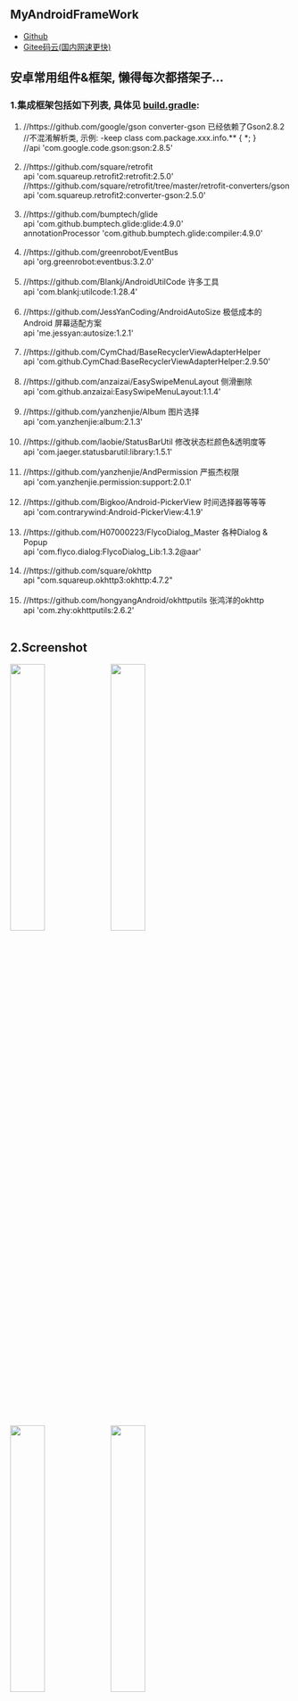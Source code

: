 ## MyAndroidFrameWork
<ul>
  <li><a href="https://github.com/actor20170211030627/MyAndroidFrameWork">Github</a></li>
  <li><a href="https://gitee.com/actor20170211030627/MyAndroidFrameWork">Gitee码云(国内网速更快)</a></li>
</ul>

## 安卓常用组件&框架, 懒得每次都搭架子...
### 1.集成框架包括如下列表, 具体见 <a href="https://github.com/actor20170211030627/MyAndroidFrameWork/blob/master/myandroidframework/build.gradle">build.gradle</a>:
<ol>
    <li>
        //https://github.com/google/gson converter-gson 已经依赖了Gson2.8.2 <br/>
        //不混淆解析类, 示例: -keep class com.package.xxx.info.** { *; } <br/>
        //api 'com.google.code.gson:gson:2.8.5' <br/> <br/>
    </li>
    <li>
        //https://github.com/square/retrofit <br/>
        api 'com.squareup.retrofit2:retrofit:2.5.0' <br/>
        //https://github.com/square/retrofit/tree/master/retrofit-converters/gson <br/>
        api 'com.squareup.retrofit2:converter-gson:2.5.0' <br/> <br/>
    </li>
    <li>
        //https://github.com/bumptech/glide <br/>
        api 'com.github.bumptech.glide:glide:4.9.0' <br/>
        annotationProcessor 'com.github.bumptech.glide:compiler:4.9.0' <br/> <br/>
    </li>
    <li>
        //https://github.com/greenrobot/EventBus <br/>
        api 'org.greenrobot:eventbus:3.2.0' <br/> <br/>
    </li>
    <li>
        //https://github.com/Blankj/AndroidUtilCode 许多工具 <br/>
        api 'com.blankj:utilcode:1.28.4' <br/> <br/>
    </li>
    <li>
        //https://github.com/JessYanCoding/AndroidAutoSize 极低成本的 Android 屏幕适配方案 <br/>
        api 'me.jessyan:autosize:1.2.1' <br/> <br/>
    </li>
    <li>
        //https://github.com/CymChad/BaseRecyclerViewAdapterHelper <br/>
        api 'com.github.CymChad:BaseRecyclerViewAdapterHelper:2.9.50' <br/> <br/>
    </li>
    <li>
        //https://github.com/anzaizai/EasySwipeMenuLayout 侧滑删除 <br/>
        api 'com.github.anzaizai:EasySwipeMenuLayout:1.1.4' <br/> <br/>
    </li>
    <li>
        //https://github.com/yanzhenjie/Album 图片选择 <br/>
        api 'com.yanzhenjie:album:2.1.3' <br/> <br/>
    </li>
    <li>
        //https://github.com/laobie/StatusBarUtil 修改状态栏颜色&透明度等 <br/>
        api 'com.jaeger.statusbarutil:library:1.5.1' <br/> <br/>
    </li>
    <li>
        //https://github.com/yanzhenjie/AndPermission 严振杰权限 <br/>
        api 'com.yanzhenjie.permission:support:2.0.1' <br/> <br/>
    </li>
    <li>
        //https://github.com/Bigkoo/Android-PickerView 时间选择器等等等 <br/>
        api 'com.contrarywind:Android-PickerView:4.1.9' <br/> <br/>
    </li>
    <li>
        //https://github.com/H07000223/FlycoDialog_Master 各种Dialog & Popup <br/>
        api 'com.flyco.dialog:FlycoDialog_Lib:1.3.2@aar' <br/> <br/>
    </li>
    <li>
        //https://github.com/square/okhttp <br/>
        api "com.squareup.okhttp3:okhttp:4.7.2" <br/> <br/>
    </li>
    <li>
        //https://github.com/hongyangAndroid/okhttputils 张鸿洋的okhttp <br/>
        api 'com.zhy:okhttputils:2.6.2' <br/> <br/>
    </li>
</ol>

## 2.Screenshot
<img src="captures/BaseTextSwitcher_And_BaseViewSwitcher.gif" width=35%></img>
<img src="captures/BaseBottomSheetDialogFragment.gif" width=35%></img> <br/>
<img src="captures/QuickSearchBar.gif" width=35%></img>
<img src="captures/BaseRatingBar.gif" width=35%></img>

## 3.Sample
<a href="https://github.com/actor20170211030627/MyAndroidFrameWork/raw/master/app/build/outputs/apk/debug/app-debug.apk">download apk</a> or scan qrcode:  <br/>
<img src="captures/qrcode.png" width=35%></img>

## 4.minSdkVersion [![API](https://img.shields.io/badge/API-16%2B-brightgreen.svg?style=flat)](https://android-arsenal.com/api?level=16)
    如果您项目的minSdkVersion小于16, 集成后可能会报错: Manifest merger failed with multiple errors, see logs

## 5.How to
To get a Git project into your build:

**Step 1.** Add the JitPack repository to your build file

Add it in your root build.gradle at the end of repositories:
<pre>
    allprojects {
        repositories {
            ...
            maven { url 'https://jitpack.io' }
        }
    }
</pre>

**Step 2.** Add the dependency, the last version:
[![](https://jitpack.io/v/actor20170211030627/MyAndroidFrameWork.svg)](https://jitpack.io/#actor20170211030627/MyAndroidFrameWork)

    android {
      ...
      compileOptions {
        sourceCompatibility JavaVersion.VERSION_1_8
        targetCompatibility JavaVersion.VERSION_1_8
      }
    }

    dependencies {
            implementation 'com.github.actor20170211030627.MyAndroidFrameWork:myandroidframework:last_version'
    }

## 6.1. 需要在自己项目中集成<code>v7</code>包和<code>constraint</code>, 否则报错
    implementation 'com.android.support:appcompat-v7:version xxx' <br/>
    implementation 'com.android.support.constraint:constraint-layout:version xxx'//约束布局

## 6.2. ButterKnife没有集成, 如果使用, 需要自己集成
    //https://github.com/JakeWharton/butterknife
    implementation 'com.jakewharton:butterknife:8.8.1'
    annotationProcessor 'com.jakewharton:butterknife-compiler:8.8.1'

## 7.<code>AndroidManifest.xml</code>合并清单文件报错
    如果你的清单文件中的 allowBackup = false, 那么需要添加一句: tools:replace="android:allowBackup", 示例:
    <application
        android:allowBackup="false"
        tools:replace="android:allowBackup"

## 8.项目中已经添加了混淆文件, 如果需要混淆, 只需在自己项目中打开混淆配置:
<pre>
    android {
        ...
        buildTypes {
            release {
                minifyEnabled true
                ...
            }
        }
    }
</pre>

## 9.使用步骤
<pre>
1.写一个 Application extends ActorApplication, 然后重写方法, 可参考: <a href="https://github.com/actor20170211030627/MyAndroidFrameWork/blob/master/app/src/main/java/com/actor/sample/MyApplication.java">MyApplication</a>  (非必须继承, ActorApplication里有一些配置, 可把配置代码copy到自己Application)
2.写一个 BaseActivity extends ActorBaseActivity, 然后你的Activity 继承 BaseActivity (非必须继承)
3.写一个 BaseFragment extends ActorBaseFragment, 然后你的Fragment 继承 BaseFragment (非必须继承)
4.已经集成了 <a href="https://github.com/JessYanCoding/AndroidAutoSize">AndroidAutoSize</a>, 如果你需要使用它, 请在 AndroidManifest.xml 中填写全局设计图尺寸 (单位 dp):
  &lt;application>
    &lt;meta-data
        android:name="design_width_in_dp"
        android:value="(例)360"/>
    &lt;meta-data
        android:name="design_height_in_dp"
        android:value="(例)640"/>
  &lt;/application>
5.&lt;style name="AppTheme" parent="AppThemeForMyAndroidFrameWork"> 你的style可继承这个style (非必须继承)
6.已经添加了权限: <kbd>INTERNET</kbd>, <kbd>CAMERA</kbd>, <kbd>READ_EXTERNAL_STORAGE</kbd>, <kbd>WRITE_EXTERNAL_STORAGE</kbd>, <kbd>ACCESS_NETWORK_STATE</kbd>,  <kbd>REQUEST_INSTALL_PACKAGES</kbd>,
  可以不再添加以上权限(添加也不会报错.)
</pre>

## 10.有问题请升级到最新版本, 或提交 <a href="https://github.com/actor20170211030627/MyAndroidFrameWork/issues">issues</a>, 或发邮箱: <a href="mailto:1455198886@qq.com">email</a>

## 11.License
[![License](https://img.shields.io/badge/license-Apache%202-green.svg)](https://www.apache.org/licenses/LICENSE-2.0)
